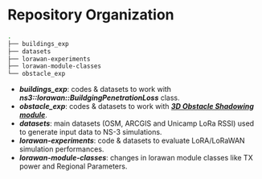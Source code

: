# Repository Organization

``` bash
.
├── buildings_exp
├── datasets 
├── lorawan-experiments
├── lorawan-module-classes 
└── obstacle_exp
```
* **_buildings_exp_**: codes & datasets to work with **_ns3::lorawan::BuildgingPenetrationLoss_** class.
* **_obstacle_exp_**: codes & datasets to work with [***3D Obstacle Shadowing module***](https://github.com/mromanelli9/master-thesis/tree/barichello).
* **_datasets_**: main datasets (OSM, ARCGIS and Unicamp LoRa RSSI) used to generate input data to NS-3 simulations.
* **_lorawan-experiments_**: code & datasets to evaluate LoRA/LoRaWAN simulation performances.
* **_lorawan-module-classes_**: changes in lorawan module classes like TX power and Regional Parameters.


